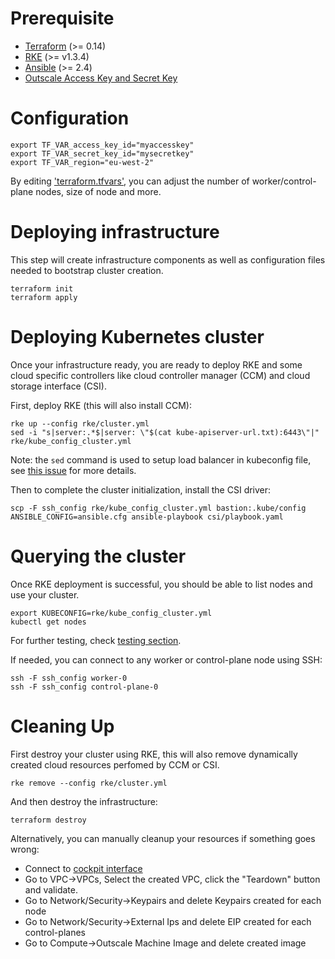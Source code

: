 # Prerequisite

- [Terraform](https://www.terraform.io/downloads) (>= 0.14)
- [RKE](https://rancher.com/docs/rke/latest/en/installation/) (>= v1.3.4)
- [Ansible](https://docs.ansible.com/ansible/latest/installation_guide/index.html) (>= 2.4)
- [Outscale Access Key and Secret Key](https://wiki.outscale.net/display/EN/Creating+an+Access+Key)

# Configuration

```
export TF_VAR_access_key_id="myaccesskey"
export TF_VAR_secret_key_id="mysecretkey"
export TF_VAR_region="eu-west-2"
```


By editing ['terraform.tfvars'](terraform.tfvars), you can adjust the number of worker/control-plane nodes, size of node and more.

# Deploying infrastructure

This step will create infrastructure components as well as configuration files needed to bootstrap cluster creation.

```
terraform init
terraform apply
```

# Deploying Kubernetes cluster

Once your infrastructure ready, you are ready to deploy RKE and some cloud specific controllers like cloud controller manager (CCM) and cloud storage interface (CSI).

First, deploy RKE (this will also install CCM):
```
rke up --config rke/cluster.yml
sed -i "s|server:.*$|server: \"$(cat kube-apiserver-url.txt):6443\"|" rke/kube_config_cluster.yml
```

Note: the `sed` command is used to setup load balancer in kubeconfig file, see [this issue](https://github.com/rancher/rke/issues/705) for more details.

Then to complete the cluster initialization, install the CSI driver:
```
scp -F ssh_config rke/kube_config_cluster.yml bastion:.kube/config
ANSIBLE_CONFIG=ansible.cfg ansible-playbook csi/playbook.yaml
```

# Querying the cluster

Once RKE deployment is successful, you should be able to list nodes and use your cluster.

```
export KUBECONFIG=rke/kube_config_cluster.yml
kubectl get nodes
```

For further testing, check [testing section](testing.md).

If needed, you can connect to any worker or control-plane node using SSH:
```
ssh -F ssh_config worker-0
ssh -F ssh_config control-plane-0
```

# Cleaning Up
First destroy your cluster using RKE, this will also remove dynamically created cloud resources perfomed by CCM or CSI.
```
rke remove --config rke/cluster.yml
```

And then destroy the infrastructure: 
```
terraform destroy
```

Alternatively, you can manually cleanup your resources if something goes wrong:
- Connect to [cockpit interface](https://cockpit.outscale.com/)
- Go to VPC->VPCs, Select the created VPC, click the "Teardown" button and validate.
- Go to Network/Security->Keypairs and delete Keypairs created for each node
- Go to Network/Security->External Ips and delete EIP created for each control-planes
- Go to Compute->Outscale Machine Image and delete created image
